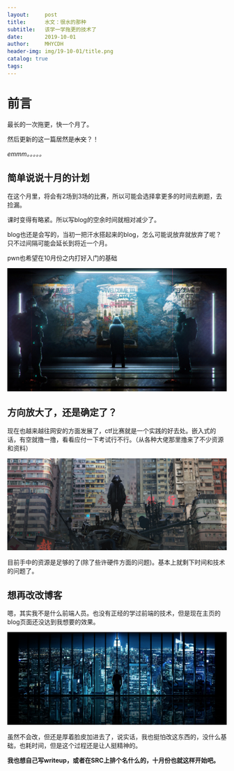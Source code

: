 ```yaml
---
layout:     post
title:      水文：很水的那种
subtitle:   该学一学拖更的技术了
date:       2019-10-01
author:     MHYCDH
header-img: img/19-10-01/title.png
catalog: true
tags:
---
```


# 前言

最长的一次拖更，快一个月了。

然后更新的这一篇居然是~~水文~~？！

*emmm。。。。。*

## 简单说说十月的计划

在这个月里，将会有2场到3场的比赛，所以可能会选择拿更多的时间去刷题，去捡漏。

课时变得有略紧。所以写blog的空余时间就相对减少了。

blog也还是会写的，当初一把汗水搭起来的blog，怎么可能说放弃就放弃了呢？只不过间隔可能会延长到将近一个月。

pwn也希望在10月份之内打好入门的基础

![](https://github.com/MHYCDH/MHYCDH.github.io/blob/master/img/19-10-01/1.jpg?raw=true)

## 方向放大了，还是确定了？

现在也越来越往网安的方面发展了，ctf比赛就是一个实践的好去处。嵌入式的话，有空就撸一撸，看看应付一下考试行不行。（从各种大佬那里撸来了不少资源和资料）

![](https://github.com/MHYCDH/MHYCDH.github.io/blob/master/img/19-10-01/2.png?raw=true)

目前手中的资源是足够的了(除了些许硬件方面的问题)。基本上就剩下时间和技术的问题了。

## 想再改改博客

嗯，其实我不是什么前端人员。也没有正经的学过前端的技术，但是现在主页的blog页面还没达到我想要的效果。

![](https://github.com/MHYCDH/MHYCDH.github.io/blob/master/img/19-10-01/3.jpg?raw=true)

虽然不会改，但还是厚着脸皮加进去了，说实话，我也挺怕改这东西的，没什么基础，也耗时间，但是这个过程还是让人挺精神的。


**我也想自己写writeup，或者在SRC上排个名什么的，十月份也就这样开始吧。**

